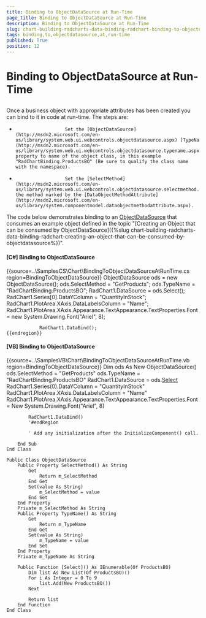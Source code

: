 ```yaml
---
title: Binding to ObjectDataSource at Run-Time
page_title: Binding to ObjectDataSource at Run-Time
description: Binding to ObjectDataSource at Run-Time
slug: chart-building-radcharts-data-binding-radchart-binding-to-objectdatasource-at-runtime
tags: binding,to,objectdatasource,at,run-time
published: True
position: 12
---
```


# Binding to ObjectDataSource at Run-Time



## 

Once a business object with appropriate attributes has been created you can bind to it in code at run-time. The steps are:

* 
						Set the [ObjectDataSource](http://msdn2.microsoft.com/en-us/library/system.web.ui.webcontrols.objectdatasource.aspx) [TypeName](http://msdn2.microsoft.com/en-us/library/system.web.ui.webcontrols.objectdatasource.typename.aspx) property to name of the object class, in this example "RadChartBinding.ProductsBO" (Be sure to qualify the class name with the namespace).  
					

* 
						Set the [SelectMethod](http://msdn2.microsoft.com/en-us/library/system.web.ui.webcontrols.objectdatasource.selectmethod.aspx) to the method marked by the [DataObjectMethodAttribute](http://msdn2.microsoft.com/en-us/library/system.componentmodel.dataobjectmethodattribute.aspx).
					

The code below demonstrates binding to an [ObjectDataSource](http://msdn2.microsoft.com/en-us/library/system.web.ui.webcontrols.objectdatasource.aspx) that consumes an example object defined in the topic "[Creating an Object that can be consumed by ObjectDataSource]({%slug chart-building-radcharts-data-binding-radchart-creating-an-object-that-can-be-consumed-by-objectdatasource%})".
				

#### __[C#] Binding to ObjectDataSource__

{{source=..\SamplesCS\Chart\BindingToObjectDataSourceAtRunTime.cs region=BindingToObjectDataSource}}
	            ObjectDataSource ods = new ObjectDataSource();
	            ods.SelectMethod = "GetProducts";
	            ods.TypeName = "RadChartBinding.ProductsBO";
	            RadChart1.DataSource = ods.Select();
	            RadChart1.Series[0].DataYColumn = "QuantityInStock";
	            RadChart1.PlotArea.XAxis.DataLabelsColumn = "Name";
	            RadChart1.PlotArea.XAxis.Appearance.TextAppearance.TextProperties.Font = new System.Drawing.Font("Ariel", 8);
	
	            RadChart1.DataBind();
	{{endregion}}



#### __[VB] Binding to ObjectDataSource__

{{source=..\SamplesVB\Chart\BindingToObjectDataSourceAtRunTime.vb region=BindingToObjectDataSource}}
	        Dim ods As New ObjectDataSource()
	        ods.SelectMethod = "GetProducts"
	        ods.TypeName = "RadChartBinding.ProductsBO"
	        RadChart1.DataSource = ods.[Select]()
	        RadChart1.Series(0).DataYColumn = "QuantityInStock"
	        RadChart1.PlotArea.XAxis.DataLabelsColumn = "Name"
	        RadChart1.PlotArea.XAxis.Appearance.TextAppearance.TextProperties.Font = New System.Drawing.Font("Ariel", 8)
	
	        RadChart1.DataBind()
	        '#endRegion
	
	        ' Add any initialization after the InitializeComponent() call.
	
	    End Sub
	End Class
	
	Public Class ObjectDataSource
	    Public Property SelectMethod() As String
	        Get
	            Return m_SelectMethod
	        End Get
	        Set(value As String)
	            m_SelectMethod = value
	        End Set
	    End Property
	    Private m_SelectMethod As String
	    Public Property TypeName() As String
	        Get
	            Return m_TypeName
	        End Get
	        Set(value As String)
	            m_TypeName = value
	        End Set
	    End Property
	    Private m_TypeName As String
	
	    Public Function [Select]() As IEnumerable(Of ProductsBO)
	        Dim list As New List(Of ProductsBO)()
	        For i As Integer = 0 To 9
	            list.Add(New ProductsBO())
	        Next
	
	        Return list
	    End Function
	End Class


